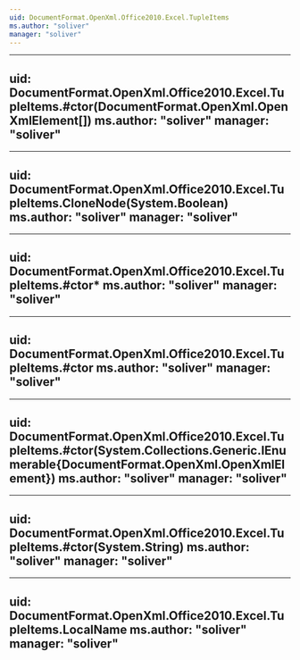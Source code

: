 ```yaml
---
uid: DocumentFormat.OpenXml.Office2010.Excel.TupleItems
ms.author: "soliver"
manager: "soliver"
---
```


---
uid: DocumentFormat.OpenXml.Office2010.Excel.TupleItems.#ctor(DocumentFormat.OpenXml.OpenXmlElement[])
ms.author: "soliver"
manager: "soliver"
---

---
uid: DocumentFormat.OpenXml.Office2010.Excel.TupleItems.CloneNode(System.Boolean)
ms.author: "soliver"
manager: "soliver"
---

---
uid: DocumentFormat.OpenXml.Office2010.Excel.TupleItems.#ctor*
ms.author: "soliver"
manager: "soliver"
---

---
uid: DocumentFormat.OpenXml.Office2010.Excel.TupleItems.#ctor
ms.author: "soliver"
manager: "soliver"
---

---
uid: DocumentFormat.OpenXml.Office2010.Excel.TupleItems.#ctor(System.Collections.Generic.IEnumerable{DocumentFormat.OpenXml.OpenXmlElement})
ms.author: "soliver"
manager: "soliver"
---

---
uid: DocumentFormat.OpenXml.Office2010.Excel.TupleItems.#ctor(System.String)
ms.author: "soliver"
manager: "soliver"
---

---
uid: DocumentFormat.OpenXml.Office2010.Excel.TupleItems.LocalName
ms.author: "soliver"
manager: "soliver"
---
